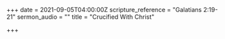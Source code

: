 +++
date = 2021-09-05T04:00:00Z
scripture_reference = "Galatians 2:19-21"
sermon_audio = ""
title = "Crucified With Christ"

+++
